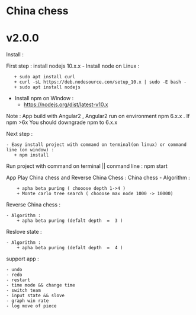 # China chess
# v2.0.0
Install :

  First step : install nodejs 10.x.x
    - Install node on Linux :
    
       + sudo apt install curl
       + curl -sL https://deb.nodesource.com/setup_10.x | sudo -E bash -
       + sudo apt install nodejs
       
       
   - Install npm on Window :
      + https://nodejs.org/dist/latest-v10.x

  Note : App build with Angular2 , Angular2 run on environment  npm 6.x.x . If npm >6x You should downgrade npm to 6.x.x
  
  Next step : 
  
  
    - Easy install project with command on terminal(on linux) or command line (on window) : 
       + npm install
Run project with command on terminal || conmand line : npm start 

App Play China chess and Reverse China Chess :
  China chess 
    - Algorithm :
    
        + apha beta puring ( chooose depth 1->4 )
        + Monte carlo tree search ( chooose max node 1000 -> 10000) 
        
  Reverse China chess :
  
    - Algorithm :
        + apha beta puring (defalt depth  =  3 )
        
  Reslove state :
  
    - Algorithm :
        + apha beta puring (defalt depth  =  4 )
        
  support app :
  
    - undo 
    - redo
    - restart
    - time mode && change time
    - switch team 
    - input state && slove 
    - graph win rate  
    - log move of piece 
   
    
